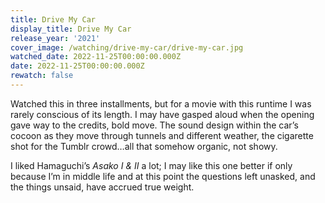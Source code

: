 ```yaml
---
title: Drive My Car
display_title: Drive My Car
release_year: '2021'
cover_image: /watching/drive-my-car/drive-my-car.jpg
watched_date: 2022-11-25T00:00:00.000Z
date: 2022-11-25T00:00:00.000Z
rewatch: false
---
```

Watched this in three installments, but for a movie with this runtime I was rarely conscious of its length. I may have gasped aloud when the opening gave way to the credits, bold move. The sound design within the car’s cocoon as they move through tunnels and different weather, the cigarette shot for the Tumblr crowd…all that somehow organic, not showy. 

I liked Hamaguchi’s _Asako I & II_ a lot; I may like this one better if only because I’m in middle life and at this point the questions left unasked, and the things unsaid, have accrued true weight.
